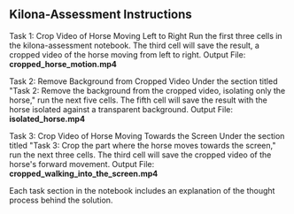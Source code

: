 ## Kilona-Assessment Instructions

Task 1: Crop Video of Horse Moving Left to Right
Run the first three cells in the kilona-assessment notebook.
The third cell will save the result, a cropped video of the horse moving from left to right.
Output File: **cropped_horse_motion.mp4**

Task 2: Remove Background from Cropped Video
Under the section titled "Task 2: Remove the background from the cropped video, isolating only the horse," run the next five cells.
The fifth cell will save the result with the horse isolated against a transparent background.
Output File: **isolated_horse.mp4**

Task 3: Crop Video of Horse Moving Towards the Screen
Under the section titled "Task 3: Crop the part where the horse moves towards the screen," run the next three cells.
The third cell will save the cropped video of the horse's forward movement.
Output File: **cropped_walking_into_the_screen.mp4**


Each task section in the notebook includes an explanation of the thought process behind the solution.
